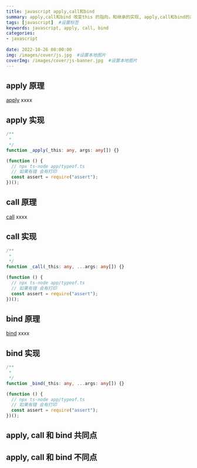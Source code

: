 ```yaml
---
title: javascript apply,call和bind
summary: apply,call和bind 改变this 的指向，和继承的实现, apply,call和bind的共同点和不同点
tags: [javascript]  #设置标签
keywords: javascript, apply, call, bind
categories:
- javascript
  
date: 2022-10-26 08:00:00
img: /images/cover/js.jpg  #设置本地图片
coverImg: /images/cover/js-banner.jpg  #设置本地图片
---
```


## apply 原理

[apply]() xxxx

## apply 实现

```ts
/**
 *
 */
function _apply(_this: any, args: any[]) {}

(function () {
  // npx ts-node app/typeof.ts
  // 如果有错 会有打印
  const assert = require("assert");
})();
```

## call 原理

[call]() xxxx

## call 实现

```ts
/**
 *
 */
function _call(_this: any, ...args: any[]) {}

(function () {
  // npx ts-node app/typeof.ts
  // 如果有错 会有打印
  const assert = require("assert");
})();
```

## bind 原理

[bind]() xxxx

## bind 实现

```ts
/**
 *
 */
function _bind(_this: any, ...args: any[]) {}

(function () {
  // npx ts-node app/typeof.ts
  // 如果有错 会有打印
  const assert = require("assert");
})();
```

## apply, call 和 bind 共同点

## apply, call 和 bind 不同点